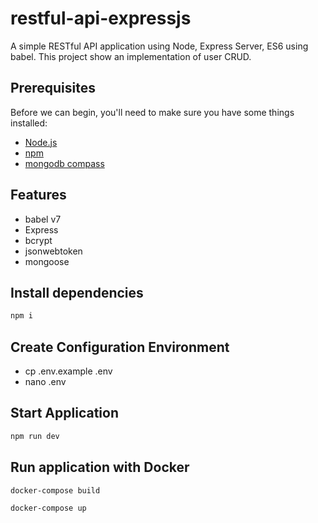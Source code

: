 # restful-api-expressjs

A simple RESTful API application using Node, Express Server, ES6 using babel.
This project show an implementation of user CRUD.

## Prerequisites

Before we can begin, you'll need to make sure you have some things installed:

- [Node.js](https://nodejs.org/en/)
- [npm](https://www.npmjs.com/)
- [mongodb compass](https://www.mongodb.com/products/compass)

## Features
 * babel v7
 * Express
 * bcrypt
 * jsonwebtoken
 * mongoose

## Install dependencies
```sh
npm i
```

## Create Configuration Environment

* cp .env.example .env
* nano .env

## Start Application
```sh
npm run dev
```

## Run application with Docker
```sh
docker-compose build
```

```sh
docker-compose up
```